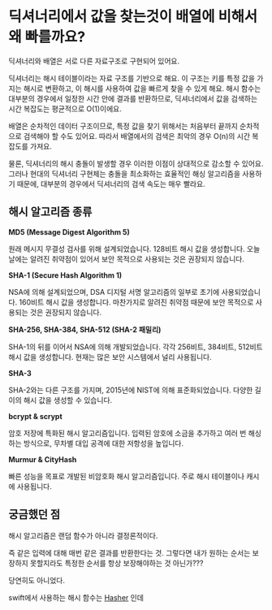 # 딕셔너리에서 값을 찾는것이 배열에 비해서 왜 빠를까요?

딕셔너리와 배열은 서로 다른 자료구조로 구현되어 있어요.

딕셔너리는 해시 테이블이라는 자료 구조를 기반으로 해요. 이 구조는 키를 특정 값을 가지는 해시로 변환하고, 이 해시를 사용하여 값을 빠르게 찾을 수 있게 해요. 해시 함수는 대부분의 경우에서 일정한 시간 안에 결과를 반환하므로, 딕셔너리에서 값을 검색하는 시간 복잡도는 평균적으로 O(1)이에요.

배열은 순차적인 데이터 구조이므로, 특정 값을 찾기 위해서는 처음부터 끝까지 순차적으로 검색해야 할 수도 있어요. 따라서 배열에서의 검색은 최악의 경우 O(n)의 시간 복잡도를 가져요.

물론, 딕셔너리의 해시 충돌이 발생할 경우 이러한 이점이 상대적으로 감소할 수 있어요. 그러나 현대의 딕셔너리 구현체는 충돌을 최소화하는 효율적인 해싱 알고리즘을 사용하기 때문에, 대부분의 경우에서 딕셔너리의 검색 속도는 매우 빨라요.

## 해시 알고리즘 종류

**MD5 (Message Digest Algorithm 5)**

원래 메시지 무결성 검사를 위해 설계되었습니다.
128비트 해시 값을 생성합니다.
오늘날에는 알려진 취약점이 있어서 보안 목적으로 사용되는 것은 권장되지 않습니다.

**SHA-1 (Secure Hash Algorithm 1)**

NSA에 의해 설계되었으며, DSA 디지털 서명 알고리즘의 일부로 초기에 사용되었습니다.
160비트 해시 값을 생성합니다.
마찬가지로 알려진 취약점 때문에 보안 목적으로 사용되는 것은 권장되지 않습니다.

**SHA-256, SHA-384, SHA-512 (SHA-2 패밀리)**

SHA-1의 뒤를 이어서 NSA에 의해 개발되었습니다.
각각 256비트, 384비트, 512비트 해시 값을 생성합니다.
현재는 많은 보안 시스템에서 널리 사용됩니다.

**SHA-3**

SHA-2와는 다른 구조를 가지며, 2015년에 NIST에 의해 표준화되었습니다.
다양한 길이의 해시 값을 생성할 수 있습니다.

**bcrypt & scrypt**

암호 저장에 특화된 해시 알고리즘입니다.
입력된 암호에 소금을 추가하고 여러 번 해싱하는 방식으로, 무차별 대입 공격에 대한 저항성을 높입니다.

**Murmur & CityHash**

빠른 성능을 목표로 개발된 비암호화 해시 알고리즘입니다.
주로 해시 테이블이나 캐시에 사용됩니다.

## 궁금했던 점

해시 알고리즘은 랜덤 함수가 아니라 결정론적이다.

즉 같은 입력에 대해 매번 같은 결과를 반환한다는 것. 그렇다면 내가 원하는 순서는 보장하지 못할지라도 특정한 순서를 항상 보장해야하는 것 아닌가???

당연히도 아니었다.

swift에서 사용하는 해시 함수는 [Hasher](https://developer.apple.com/documentation/swift/hasher) 인데
